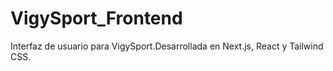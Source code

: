 # VigySport_Frontend
Interfaz de usuario para VigySport.Desarrollada en Next.js, React y Tailwind CSS. 
